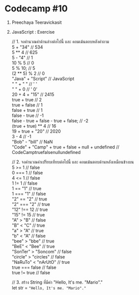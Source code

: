 # Codecamp #10
1. Preechaya Teeravickasit
2. JavaScript : Exercise


    // 1. จงคำนวณค่าด้านล่างต่อไปนี้ และ คอมเม้นตอบหลังคำถาม  
    5 + "34"            // 534  
    5 ** 4              // 625  
    5 - "4"             // 1  
    10 % 5              // 0  
    5 % 10;             // 5  
    (2 ** 5) % 2        // 0  
    "Java" + "Script"   //  JavaScript  
    " " + " "           // '  '  
    " " + 0             // ' 0'  
    20 + 4 + "15"       // 2415  
    true + true         // 2  
    true + false        // 1  
    false + true        // 1  
    false - true        // -1  
    false - true + false - true + false; // -2  
    (true + true) ** 4  // 16   
    19 + true + "20"    // 2020  
    3 - 4               // -1  
    "Bob" - "bill"      // NaN  
    "Code" + "Camp" + true + false + null + undefined //   CodeCamptruefalsenullundefined  


    // 2. จงคำนวณค่าเปรียบเทียบต่อไปนี้ และ   คอมเม้นตอบด้านหลังเหมือนข้างบน  
    5 >= 1          // false  
    0 === 1         // false  
    4 <= 1          // false  
    1 != 1          // false  
    1 == "1"        // true  
    1 === "1"       // false  
    "2" == "2"      // true  
    "2" === "2"     // true  
    "12" !== 12     // true  
    "15" != 15      // true  
    "A" > "B"       // false  
    "B" < "C"       // true  
    "a" > "A"       // true  
    "b" < "A"       // false  
    "bee" > "bbe"   // true  
    "BeE" < "Bee"   // true  
    "SonTer" > "Soncom" // false  
    "circle" > "circles" // false  
    "NaRuTo" < "nArUtO" // true  
    true === false // false  
    true != true // false  


    // 3. สร้าง String ที่มีค่า "Hello, It's me. "Mario"."  
    let str = `"Hello, It's me. "Mario"."`  